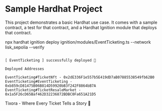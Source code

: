# Sample Hardhat Project

This project demonstrates a basic Hardhat use case. It comes with a sample contract, a test for that contract, and a Hardhat Ignition module that deploys that contract.



npx hardhat ignition deploy ignition/modules/EventTicketing.ts --network lisk_sepolia --verify

```shell

[ EventTicketing ] successfully deployed 🚀

Deployed Addresses

EventTicketing#TicketNft - 0x2dE336F1e557b5E419dD7aB07885538549fb62B0
EventTicketing#EventTicketing - 0xb859cD81475B06B814D59920bB3f242F8864bB7A
EventTicketing#TicketResaleMarket - 0x1a5F26cD65Baf462D32236872BDBC0Fa651A21D5

```

Tixora - Where Every Ticket Tells a Story 🌟